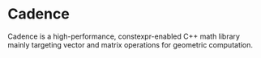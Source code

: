 # Cadence
Cadence is a high-performance, constexpr-enabled C++ math library mainly targeting vector and matrix operations for geometric computation.
